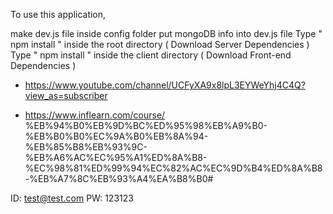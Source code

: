 To use this application,

make dev.js file inside config folder
put mongoDB info into dev.js file
Type " npm install " inside the root directory ( Download Server Dependencies )
Type " npm install " inside the client directory ( Download Front-end Dependencies )

- https://www.youtube.com/channel/UCFyXA9x8lpL3EYWeYhj4C4Q?view_as=subscriber 

- https://www.inflearn.com/course/
%EB%94%B0%EB%9D%BC%ED%95%98%EB%A9%B0-%EB%B0%B0%EC%9A%B0%EB%8A%94-%EB%85%B8%EB%93%9C-%EB%A6%AC%EC%95%A1%ED%8A%B8-%EC%98%81%ED%99%94%EC%82%AC%EC%9D%B4%ED%8A%B8-%EB%A7%8C%EB%93%A4%EA%B8%B0#

ID: test@test.com PW: 123123